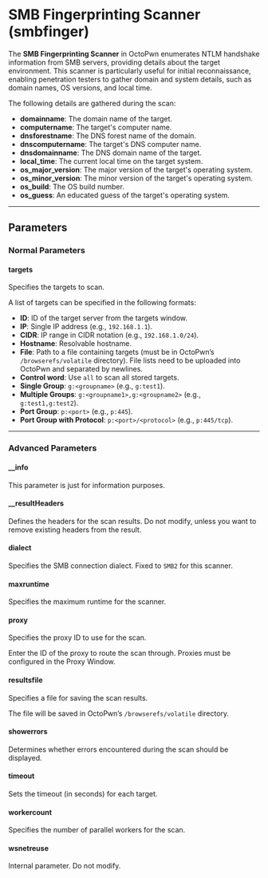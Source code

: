 # SMB Fingerprinting Scanner (smbfinger)

The **SMB Fingerprinting Scanner** in OctoPwn enumerates NTLM handshake information from SMB servers, providing details about the target environment. This scanner is particularly useful for initial reconnaissance, enabling penetration testers to gather domain and system details, such as domain names, OS versions, and local time.

The following details are gathered during the scan:

- **domainname**: The domain name of the target.
- **computername**: The target's computer name.
- **dnsforestname**: The DNS forest name of the domain.
- **dnscomputername**: The target's DNS computer name.
- **dnsdomainname**: The DNS domain name of the target.
- **local_time**: The current local time on the target system.
- **os_major_version**: The major version of the target's operating system.
- **os_minor_version**: The minor version of the target's operating system.
- **os_build**: The OS build number.
- **os_guess**: An educated guess of the target's operating system.

---

## Parameters

### Normal Parameters

#### targets
Specifies the targets to scan.

A list of targets can be specified in the following formats:

- **ID**: ID of the target server from the targets window.
- **IP**: Single IP address (e.g., `192.168.1.1`).
- **CIDR**: IP range in CIDR notation (e.g., `192.168.1.0/24`).
- **Hostname**: Resolvable hostname.
- **File**: Path to a file containing targets (must be in OctoPwn’s `/browserefs/volatile` directory). File lists need to be uploaded into OctoPwn and separated by newlines.
- **Control word**: Use `all` to scan all stored targets.
- **Single Group**: `g:<groupname>` (e.g., `g:test1`).
- **Multiple Groups**: `g:<groupname1>,g:<groupname2>` (e.g., `g:test1,g:test2`).
- **Port Group**: `p:<port>` (e.g., `p:445`).
- **Port Group with Protocol**: `p:<port>/<protocol>` (e.g., `p:445/tcp`).

---

### Advanced Parameters

#### __info
This parameter is just for information purposes.

#### __resultHeaders
Defines the headers for the scan results. Do not modify, unless you want to remove existing headers from the result.

#### dialect
Specifies the SMB connection dialect. Fixed to `SMB2` for this scanner.
#### maxruntime
Specifies the maximum runtime for the scanner.
#### proxy
Specifies the proxy ID to use for the scan.

Enter the ID of the proxy to route the scan through. Proxies must be configured in the Proxy Window.
#### resultsfile
Specifies a file for saving the scan results.

The file will be saved in OctoPwn’s `/browserefs/volatile` directory.
#### showerrors
Determines whether errors encountered during the scan should be displayed.
#### timeout
Sets the timeout (in seconds) for each target.

#### workercount
Specifies the number of parallel workers for the scan.

#### wsnetreuse
Internal parameter. Do not modify.
